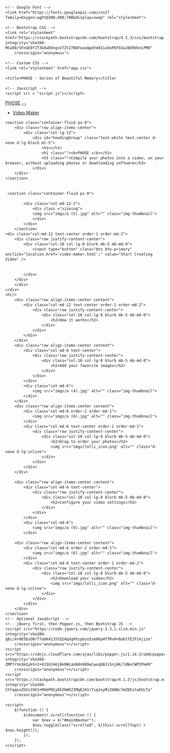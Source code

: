 <!doctype html>
<html lang="en">

<head>
    <!-- Required meta tags -->
    <meta charset="utf-8">
    <meta name="viewport" content="width=device-width, initial-scale=1, shrink-to-fit=no">

    <!-- Google Font -->
    <link href="https://fonts.googleapis.com/css2?family=Oxygen:wght@300;400;700&display=swap" rel="stylesheet">

    <!-- Bootstrap CSS -->
    <link rel="stylesheet" href="https://stackpath.bootstrapcdn.com/bootstrap/4.1.3/css/bootstrap.min.css" integrity="sha384-MCw98/SFnGE8fJT3GXwEOngsV7Zt27NXFoaoApmYm81iuXoPkFOJwJ8ERdknLPMO"
        crossorigin="anonymous">

    <!-- Custom CSS -->
    <link rel="stylesheet" href="app.css">

    <title>PHOSE - Series of Beautiful Memory</title>

    <!-- Javscript -->
    <script src = "script.js"></script>

</head>

<body>
    <nav id="mainNavbar" class="navbar navbar-dark navbar-expand-md py-0 fixed-top">
        <a href="index.md" class="navbar-brand">PHOSE</a>
        <button class="navbar-toggler" data-toggle="collapse" data-target="#navLinks" aria-label="Toggle navigation">
            <span class="navbar-toggler-icon"></span>
        </button>
        <div class="collapse navbar-collapse" id="navLinks">
            <ul class="navbar-nav">
                <li class="nav-item">
                    <a href="video-maker.html" class="nav-link">Video Maker</a>
                </li>
            </ul>
        </div>
    </nav>
    
    <section class="container-fluid px-0">
        <div class="row align-items-center">
            <div class="col-lg-12">
                <div id="headingGroup" class="text-white text-center d-none d-lg-block mt-5">
                    <h1></h1>
                    <h1 class=""><b>PHOSE </b></h1>
                    <h3 class="">Compile your photos into a video, on your browser, without uploading photos or downloading software</h3>
                </div>
        </div>
    </section>

            
     <section class="container-fluid px-0">

            <div class="col-md-12-2">
                <div class ="sizeing">
                <img src="imgs/a (5).jpg" alt="" class="img-thumbnail">
                </div>
            </div>
        </section>
    <div class="col-md-12 text-center order-1 order-md-2">
        <div class="row justify-content-center">
            <div class="col-10 col-lg-8 blurb mb-5 mb-md-0">
                <input type="button" class="btn btn-primary" onclick="location.href='video-maker.html';" value="Start Creating Video" />

               
            </div>
        </div>
        </div>
    </div>
    <hr/>
        <div class="row align-items-center content">
            <div class="col-md-12 text-center order-1 order-md-2">
                <div class="row justify-content-center">
                    <div class="col-10 col-lg-8 blurb mb-5 mb-md-0">
                        <h2>How it works</h2>
                    </div>
                </div>
            </div>
        </div>
        <div class="row align-items-center content">
            <div class="col-md-6 text-center">
                <div class="row justify-content-center">
                    <div class="col-10 col-lg-8 blurb mb-5 mb-md-0">
                        <h2>Add your favorite images</h2>
                    </div>
                </div>
            </div>
            <div class="col-md-6">
                <img src="imgs/a (4).jpg" alt="" class="img-thumbnail">
            </div>
        </div>
        <div class="row align-items-center content">
            <div class="col-md-6 order-2 order-md-1">
                <img src="imgs/a (6).jpg" alt="" class="img-thumbnail">
            </div>
            <div class="col-md-6 text-center order-1 order-md-2">
                <div class="row justify-content-center">
                    <div class="col-10 col-lg-8 blurb mb-5 mb-md-0">
                        <h2>Drag to order your photos</h2>
                        <img src="imgs/lolli_icon.png" alt="" class="d-none d-lg-inline">
                    </div>
                </div>
            </div>
        </div>

        <div class="row align-items-center content">
            <div class="col-md-6 text-center">
                <div class="row justify-content-center">
                    <div class="col-10 col-lg-8 blurb mb-5 mb-md-0">
                        <h2>Configure your video settings</h2>
                    </div>
                </div>
            </div>
            <div class="col-md-6">
                <img src="imgs/a (9).jpg" alt="" class="img-thumbnail">
            </div>

        <div class="row align-items-center content">
            <div class="col-md-6 order-2 order-md-1">
                <img src="imgs/a (6).jpg" alt="" class="img-thumbnail">
            </div>
            <div class="col-md-6 text-center order-1 order-md-2">
                <div class="row justify-content-center">
                    <div class="col-10 col-lg-8 blurb mb-5 mb-md-0">
                        <h2>Download your video</h2>
                        <img src="imgs/lolli_icon.png" alt="" class="d-none d-lg-inline">
                    </div>
                </div>
            </div>
        </div>
    </section>
    <!-- Optional JavaScript -->
    <!-- jQuery first, then Popper.js, then Bootstrap JS -->
    <script src="https://code.jquery.com/jquery-3.3.1.slim.min.js" integrity="sha384-q8i/X+965DzO0rT7abK41JStQIAqVgRVzpbzo5smXKp4YfRvH+8abtTE1Pi6jizo"
        crossorigin="anonymous"></script>
    <script src="https://cdnjs.cloudflare.com/ajax/libs/popper.js/1.14.3/umd/popper.min.js" integrity="sha384-ZMP7rVo3mIykV+2+9J3UJ46jBk0WLaUAdn689aCwoqbBJiSnjAK/l8WvCWPIPm49"
        crossorigin="anonymous"></script>
    <script src="https://stackpath.bootstrapcdn.com/bootstrap/4.1.3/js/bootstrap.min.js" integrity="sha384-ChfqqxuZUCnJSK3+MXmPNIyE6ZbWh2IMqE241rYiqJxyMiZ6OW/JmZQ5stwEULTy"
        crossorigin="anonymous"></script>

    <script>
        $(function () {
            $(document).scroll(function () {
                var $nav = $("#mainNavbar");
                $nav.toggleClass("scrolled", $(this).scrollTop() > $nav.height());
            });
        });
    </script>
</body>

</html>